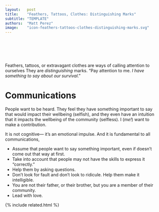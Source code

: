 ```yaml
---
layout:   post
title:    "Feathers, Tattoos, Clothes: Distinguishing Marks"
subtitle: "TEMPLATE"
authors:  "Matt Perez"
image:    "icon-feathers-tattoos-clothes-distinguishing-marks.svg"
---
```


<div style="display:none;">
 <p>Feathers, tattoos, or extravagant clothes are ways of calling attention to ourselves. They are <em>distinguishing</em> marks. &ldquo;Pay attention to me. <em>I have something to say about our survival</em>.&rdquo;</p>
</div>

<h1>&nbsp;</h1>
 <p>Feathers, tattoos, or extravagant clothes are ways of calling attention to ourselves They are <em>distinguishing</em> marks. &ldquo;Pay attention to me. <em>I have something to say about our survival</em>.&rdquo;</p>

<h1>Communications</h1>
 <p>People want to be heard. They feel they have something important to say that would impact their wellbeing (selfish), and they even have an intuition that it impacts the wellbeing of the community (selfless). <span class="_quotespan">I (<em>me!</em>) want to make a contribution.</span></p>
 <p>It is not cognitive&mdash; it&rsquo;s an emotional impulse. And it is fundamental to all communications,</p>
  <ul>
   <li>Assume that people want to say something important, even if doesn&rsquo;t come out that way at first.</li>
   <li>Take into account that people may not have the skills to express it &ldquo;correctly.&rdquo;</li>
   <li>Help them by asking questions.</li>
   <li>Don&rsquo;t look for fault and don&rsquo;t look to ridicule. Help them make it intelligible.</li>
   <li>You are not their father, or their brother, but you are a member of their community.</li>
   <li>Lead with love.</li>
  </ul>

{% include related.html %}